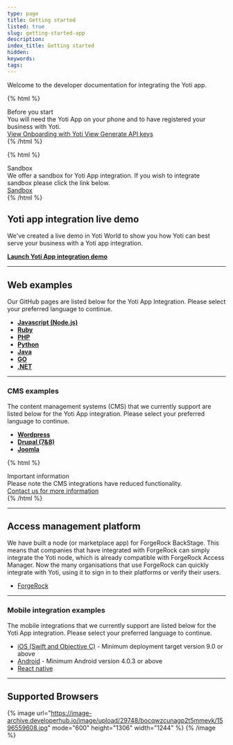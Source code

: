 ```yaml
---
type: page
title: Getting started
listed: true
slug: getting-started-app
description: 
index_title: Getting started
hidden: 
keywords: 
tags: 
---
```


Welcome to the developer documentation for integrating the Yoti app.

{% html %}
<div class="alert-BYS">
   <div class="alert-title" id="BYS">
      Before you start
   </div>
   <div class="alert-text" >
      You will need the Yoti App on your phone and to have registered your business with Yoti.
   </div>
   <div class="alert-links"> 
      <a target="_self"  href="https://developers.yoti.com/yoti/getting-started-hub"> View Onboarding with Yoti </a>
      <a  target="_self" href="https://developers.yoti.com/yoti/generate-api-keys"> View Generate API keys </a> 
   </div>
</div>
{% /html %}

{% html %}
<div class="alert-SAND">
    <div class="alert-title" id="SAND">
      Sandbox
    </div>
    <div class="alert-text">
       We offer a sandbox for Yoti App integration. If you wish to integrate sandbox please click the link below.
    </div>
    <div class="alert-links"> 
        <a href="https://developers.yoti.com/yoti/sandbox-app">Sandbox</a> 
    </div>
</div>
{% /html %}

## Yoti app integration live demo

We've created a live demo in Yoti World to show you how Yoti can best serve your business with a Yoti app integration.

**[Launch Yoti App integration demo](https://yoti.world/yoti-app/)**

---

## Web examples

Our GitHub pages are listed below for the Yoti App Integration. Please select your preferred language to continue.

- [**Javascript (Node.js)**](https://github.com/getyoti/yoti-node-sdk/tree/master#running-the-examples)
- [**Ruby**](https://github.com/getyoti/yoti-ruby-sdk/tree/master#running-the-examples)
- [**PHP**](https://github.com/getyoti/yoti-php-sdk/tree/master#how-to-run-the-examples)
- [**Python**](https://github.com/getyoti/yoti-python-sdk/tree/master#running-the-examples)
- [**Java**](https://github.com/getyoti/yoti-java-sdk/tree/master/yoti-sdk-spring-boot-example)
- [**GO**](https://github.com/getyoti/yoti-go-sdk#running-the-profile-example)
- **[.NET](https://github.com/getyoti/yoti-dotnet-sdk#running-the-profile-examples)**

---

### CMS examples

The content management systems (CMS) that we currently support are listed below for the Yoti App integration. Please select your preferred language to continue.

- **[Wordpress](https://wordpress.org/plugins/yoti/)**
- **[Drupal (7&8)](https://www.drupal.org/project/yoti)**
- **[Joomla](https://extensions.joomla.org/extensions/extension/access-a-security/yoti/)**

{% html %}
<div class="alert-GTK">
    <div class="alert-title" id="GTK">
        Important information
    </div>
    <div class="alert-text">
        Please note the CMS integrations have reduced functionality.
    </div>
    <div class="alert-links"> 
        <a href="mailto:sdksupport@yoti.com">Contact us for more information</a> 
    </div>
</div>
{% /html %}

---

## Access management platform

We have built a node (or marketplace app) for ForgeRock BackStage. This means that companies that have integrated with ForgeRock can simply integrate the Yoti node, which is already compatible with ForgeRock Access Manager. Now the many organisations that use ForgeRock can quickly integrate with Yoti, using it to sign in to their platforms or verify their users. 

- [ForgeRock](https://backstage.forgerock.com/marketplace/api/catalog/entries/AWvSfgpmUlk5xAiiw8ns)

---

### Mobile integration examples

The mobile integrations that we currently support are listed below for the Yoti App integration. Please select your preferred language to continue.

- [iOS (Swift and Objective C)](https://github.com/getyoti/ios-sdk-button) - Minimum deployment target version 9.0 or above
- [Android](https://github.com/getyoti/android-sdk-button) - Minimum Android version 4.0.3 or above
- [React native](https://github.com/getyoti/react-native-sdk-button)

---

## Supported Browsers

{% image url="https://image-archive.developerhub.io/image/upload/29748/bocqwzcunagp2t5mmevk/1596559608.jpg" mode="600" height="1306" width="1244" %}
{% /image %}
